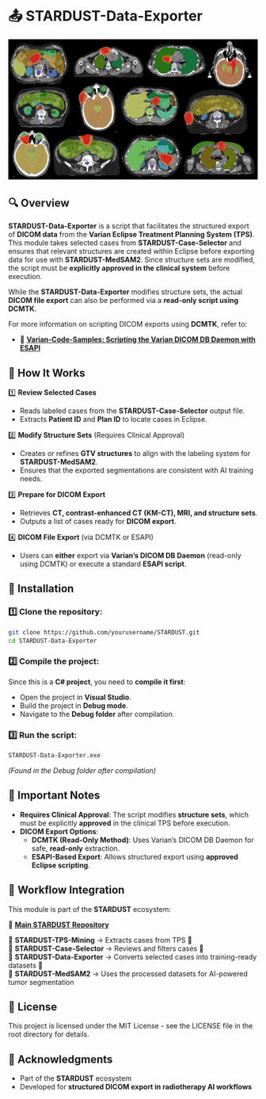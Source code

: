 # 📤 STARDUST-Data-Exporter

![STARDUST-Data-Exporter Collage](assets/Visuals.png)

## 🔍 Overview

**STARDUST-Data-Exporter** is a script that facilitates the structured export of **DICOM data** from the **Varian Eclipse Treatment Planning System (TPS)**. This module takes selected cases from **STARDUST-Case-Selector** and ensures that relevant structures are created within Eclipse before exporting data for use with **STARDUST-MedSAM2**. Since structure sets are modified, the script must be **explicitly approved in the clinical system** before execution.

While the **STARDUST-Data-Exporter** modifies structure sets, the actual **DICOM file export** can also be performed via a **read-only script using DCMTK**. 

For more information on scripting DICOM exports using **DCMTK**, refer to:
- 📄 **[Varian-Code-Samples: Scripting the Varian DICOM DB Daemon with ESAPI](https://github.com/VarianAPIs/Varian-Code-Samples/wiki/Scripting-the-Varian-DICOM-DB-Daemon-with-ESAPI)**

## 📂 How It Works

1️⃣ **Review Selected Cases**
   - Reads labeled cases from the **STARDUST-Case-Selector** output file.
   - Extracts **Patient ID** and **Plan ID** to locate cases in Eclipse.

2️⃣ **Modify Structure Sets** (Requires Clinical Approval)
   - Creates or refines **GTV structures** to align with the labeling system for **STARDUST-MedSAM2**.
   - Ensures that the exported segmentations are consistent with AI training needs.

3️⃣ **Prepare for DICOM Export**
   - Retrieves **CT, contrast-enhanced CT (KM-CT), MRI, and structure sets**.
   - Outputs a list of cases ready for **DICOM export**.

4️⃣ **DICOM File Export** (via DCMTK or ESAPI)
   - Users can **either** export via **Varian’s DICOM DB Daemon** (read-only using DCMTK) or execute a standard **ESAPI script**.

## 🚀 Installation

### 1️⃣ Clone the repository:
```bash
git clone https://github.com/yourusername/STARDUST.git
cd STARDUST-Data-Exporter
```

### 2️⃣ Compile the project:
Since this is a **C# project**, you need to **compile it first**:
- Open the project in **Visual Studio**.
- Build the project in **Debug mode**.
- Navigate to the **Debug folder** after compilation.

### 3️⃣ Run the script:
```bash
STARDUST-Data-Exporter.exe
```
*(Found in the Debug folder after compilation)*

## 📖 Important Notes
- **Requires Clinical Approval**: The script modifies **structure sets**, which must be explicitly **approved** in the clinical TPS before execution.
- **DICOM Export Options**:
  - **DCMTK (Read-Only Method)**: Uses Varian’s DICOM DB Daemon for safe, **read-only** extraction.
  - **ESAPI-Based Export**: Allows structured export using **approved Eclipse scripting**.

## 🔄 Workflow Integration

This module is part of the **STARDUST** ecosystem:

🔗 **[Main STARDUST Repository](../README.md)**

🔹 **STARDUST-TPS-Mining** → Extracts cases from TPS 🔄  
🔹 **STARDUST-Case-Selector** → Reviews and filters cases 🔄  
🔹 **STARDUST-Data-Exporter** → Converts selected cases into training-ready datasets 🔄  
🔹 **STARDUST-MedSAM2** → Uses the processed datasets for AI-powered tumor segmentation  

## 📝 License

This project is licensed under the MIT License - see the LICENSE file in the root directory for details.

## 🙏 Acknowledgments

- Part of the **STARDUST** ecosystem  
- Developed for **structured DICOM export in radiotherapy AI workflows**
